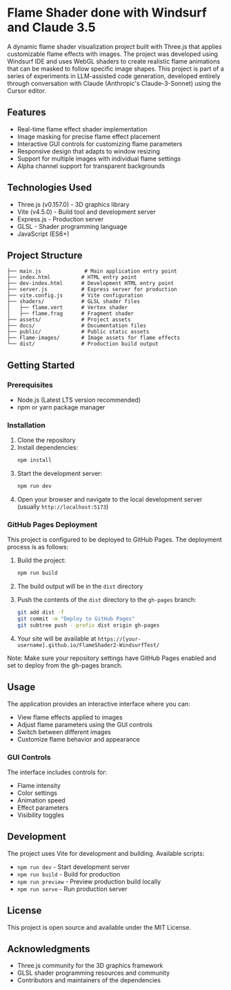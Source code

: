 # Flame Shader done with Windsurf and Claude 3.5

A dynamic flame shader visualization project built with Three.js that applies customizable flame effects with images. The project was developed using Windsurf IDE and uses WebGL shaders to create realistic flame animations that can be masked to follow specific image shapes.
This project is part of a series of experiments in LLM-assisted code generation, developed entirely through conversation with Claude (Anthropic's Claude-3-Sonnet) using the Cursor editor.

## Features

- Real-time flame effect shader implementation
- Image masking for precise flame effect placement
- Interactive GUI controls for customizing flame parameters
- Responsive design that adapts to window resizing
- Support for multiple images with individual flame settings
- Alpha channel support for transparent backgrounds

## Technologies Used

- Three.js (v0.157.0) - 3D graphics library
- Vite (v4.5.0) - Build tool and development server
- Express.js - Production server
- GLSL - Shader programming language
- JavaScript (ES6+)

## Project Structure

```
├── main.js              # Main application entry point
├── index.html          # HTML entry point
├── dev-index.html      # Development HTML entry point
├── server.js           # Express server for production
├── vite.config.js      # Vite configuration
├── shaders/            # GLSL shader files
│   ├── flame.vert      # Vertex shader
│   ├── flame.frag      # Fragment shader
├── assets/             # Project assets
├── docs/               # Documentation files
├── public/             # Public static assets
├── Flame-images/       # Image assets for flame effects
└── dist/               # Production build output
```

## Getting Started

### Prerequisites

- Node.js (Latest LTS version recommended)
- npm or yarn package manager

### Installation

1. Clone the repository
2. Install dependencies:
   ```bash
   npm install
   ```
3. Start the development server:
   ```bash
   npm run dev
   ```
4. Open your browser and navigate to the local development server (usually `http://localhost:5173`)

### GitHub Pages Deployment

This project is configured to be deployed to GitHub Pages. The deployment process is as follows:

1. Build the project:
   ```bash
   npm run build
   ```

2. The build output will be in the `dist` directory

3. Push the contents of the `dist` directory to the `gh-pages` branch:
   ```bash
   git add dist -f
   git commit -m "Deploy to GitHub Pages"
   git subtree push --prefix dist origin gh-pages
   ```

4. Your site will be available at `https://[your-username].github.io/FlameShader2-WindsurfTest/`

Note: Make sure your repository settings have GitHub Pages enabled and set to deploy from the gh-pages branch.

## Usage

The application provides an interactive interface where you can:
- View flame effects applied to images
- Adjust flame parameters using the GUI controls
- Switch between different images
- Customize flame behavior and appearance

### GUI Controls

The interface includes controls for:
- Flame intensity
- Color settings
- Animation speed
- Effect parameters
- Visibility toggles

## Development

The project uses Vite for development and building. Available scripts:

- `npm run dev` - Start development server
- `npm run build` - Build for production
- `npm run preview` - Preview production build locally
- `npm run serve` - Run production server

## License

This project is open source and available under the MIT License.

## Acknowledgments

- Three.js community for the 3D graphics framework
- GLSL shader programming resources and community
- Contributors and maintainers of the dependencies 